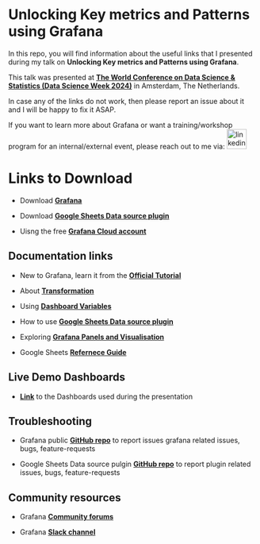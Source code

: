 
# Unlocking Key metrics and Patterns using Grafana

In this repo, you will find information about the useful links that I presented during my talk on **Unlocking Key metrics and Patterns using Grafana**.

This talk was presented at **[The World Conference on Data Science & Statistics (Data Science Week 2024)](https://datascience.thepeopleevents.com/)** in Amsterdam, The Netherlands.

In case any of the links do not work, then please report an issue about it and I will be happy to fix it ASAP.

If you want to learn more about Grafana or want a training/workshop program for an internal/external event, please reach out to me via:
  <a href="https://www.linkedin.com/in/syed-usman-ahmad-b1415515/" target="_blank">
    <img src="https://img.shields.io/static/v1?message=LinkedIn&logo=linkedin&label=&color=0077B5&logoColor=white&labelColor=&style=for-the-badge" height="40" alt="linkedin logo"  />
  </a>


# Links to Download

- Download **[Grafana](https://grafana.com/grafana/)**

- Download **[Google Sheets Data source plugin](https://grafana.com/grafana/plugins/grafana-googlesheets-datasource/)**

- Uisng the free **[Grafana Cloud account](https://grafana.com/auth/sign-up/create-user?pg=pricing&plcmt=free&cta=create-free-account)**

## Documentation links

- New to Grafana, learn it from the **[Official Tutorial](https://grafana.com/tutorials/grafana-fundamentals/?pg=tutorials&plcmt=results)**

- About **[Transformation](https://grafana.com/docs/grafana/latest/panels-visualizations/query-transform-data/transform-data/)**

- Using **[Dashboard Variables](https://grafana.com/docs/grafana/latest/dashboards/variables/)**

- How to use **[Google Sheets Data source plugin](https://github.com/grafana/google-sheets-datasource/tree/main?tab=readme-ov-file#google-sheets-data-source)**

- Exploring **[Grafana Panels and Visualisation](https://grafana.com/docs/grafana/latest/panels-visualizations/)**

- Google Sheets **[Refernece Guide](https://developers.google.com/sheets)**


## Live Demo Dashboards

- [**Link**](https://play.grafana.org/dashboards/f/fdkalyzh93fuoe/demo3a-google-sheets) to the Dashboards used during the presentation

## Troubleshooting

- Grafana public **[GitHub repo](https://github.com/grafana/grafana/)** to report issues grafana related issues, bugs, feature-requests

- Google Sheets Data source pulgin **[GitHub repo](https://github.com/grafana/google-sheets-datasource)** to report plugin related issues, bugs, feature-requests


## Community resources

- Grafana **[Community forums](https://community.grafana.com/)**

- Grafana **[Slack channel]( https://slack.grafana.com/)**
